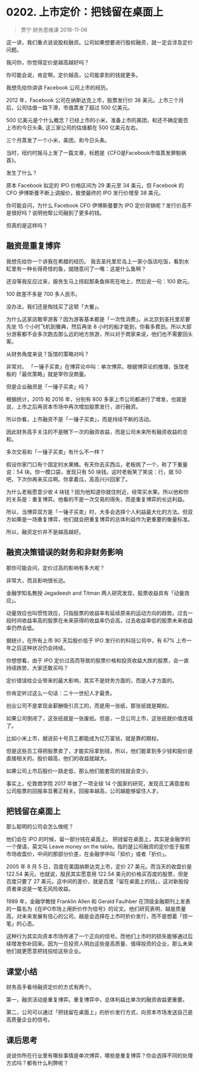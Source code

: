 # 0202. 上市定价：把钱留在桌面上
> 贾宁·财务思维课
2018-11-06

这一讲，我们重点说说股权融资。公司如果想要进行股权融资，就一定会涉及定价问题。

我问你，你觉得定价是越高越好吗？

你可能会说，肯定啊，定价越高，公司能拿到的钱就更多。

我想先给你讲讲 Facebook 公司上市的经历。

2012 年，Facebook 公司在纳斯达克上市，股票发行价 38 美元。上市三个月后，公司估值一路下滑，市值蒸发了超过 500 亿美元。

500 亿美元是个什么概念？已经上市的小米，准备上市的美团，和还不确定能否上市的今日头条, 这三家公司的估值都在 500 亿美元左右。

三个月蒸发了一个小米，美团，和今日头条。

当时，纽约时报马上发了一篇文章，标题是《CFO是Facebook市值蒸发罪魁祸首》。

发生了什么？

原本 Facebook 拟定的 IPO 价格区间为 29 美元至 34 美元，但 Facebook 的 CFO 伊博斯曼不断上调报价，致使最终的 IPO 发行价增至 38 美元。

你可能会问，为什么 Facebook CFO 伊博斯曼要为 IPO 定价背锅呢？发行价高不是很好吗？说明他帮公司融到了更多的钱。

但真的是这样吗？

## 融资是重复博弈
我想先给你一个讲我在希腊的经历。 我去圣托里尼岛上一家小饭店吃饭，看到水缸里有一种长得奇怪的鱼，就随意问了一嘴：这是什么鱼啊？

还没等我反应过来，服务生马上捞起那条鱼摔死在地上，然后说一句：100 欧元。

100 欧差不多是 700 多人民币。

没办法，我们还是掏钱买了这顿「大餐」。

为什么这家店敢宰游客？因为游客基本都是「一次性消费」。从北京到圣托里尼要先坐 15 个小时飞机到雅典，然后再坐 8 小时的船才能到，你看多费劲。所以大部分游客都不会多次跑去那么远的地方旅游，所以对于商家来说，他们也不需要回头客。

从财务角度来说？饭馆的策略对吗？

非常对。 「一锤子买卖」在博弈论中叫：单次博弈。根据博弈论的推理，饭馆老板的「最优策略」就是宰你没商量。

但是企业融资是「一锤子买卖」吗？

根据统计，2015 和 2016 年，分别有 800 多家上市公司都进行了增发，也就是说，上市之后再资本市场中再次增加股票发行，进行融资。

所以你看，上市融资不是「一锤子买卖」，而是持续不断的活动。

因此财务高手关注的不是眼下一次的融资收益，而是公司未来所有融资收益的总和。

多次交易和「一锤子买卖」有什么不一样？

假设你家门口有个固定的水果摊。有天你去买西瓜，老板挑了一个，称了下重量说：54 块。你一模口袋，发现只有 50 块钱。这时老板笑了笑说：行，就 50 吧，下次你再来买瓜啊。你拿着瓜，高高兴兴回家了。

为什么老板愿意少收 4 块钱？因为他知道你就住附近，经常买水果。所以他和你的关系是：重复博弈。他看的不是一次交易的得失，而是重复博弈的长远利益。

所以，当博弈双方是「一锤子买卖」时，大多会选择个人利益最大化的方法。但双方如果是一场重复博弈，他们就会把重复博弈的总体利益作为更重要的衡量标准。

所以，融资定价并不是越高越好。

## 融资决策错误的财务和非财务影响
那你可能会问，定价过高的影响有多大呢？

非常大，而且影响很长远。

金融学知名教授 Jegadeesh and Titman 两人研究发现，股票收益具有「动量效应」。

动量效应也叫惯性效应，只指股票的收益率有延续原来的运动方向的趋势。过去一段时间收益率高的股票在未来获得的收益率仍会高，过去收益率低的股票未来收益率仍然会低。

据统计，在所有上市 90 天后股价低于 IPO 发行价的科技公司中，有 67% 上市一年之后这种状况仍会持续。

你想想看，由于 IPO 定价过高而导致的股票价格和投资收益大跌的股票，会一直持续跌势，大家还敢买吗？

定价错误给企业带来的最大影响，其实不是财务方面的，而是人才方面的。

你肯定听过这么一句话：二十一世纪人才最贵。

创业公司不是拿现金薪酬吸引员工的，而是用一张纸，那张纸就是期权。

如果公司倒闭了，这张纸就是一张废纸。但是，一旦公司上市，这张纸就价值连城了。

比如小米上市，据说前十号员工都能成为亿万富翁，就是靠的期权。

但是这些员工得把股票卖了，才能实际拿到钱，所以，他们能拿到多少钱和股价是直接相关的。股价越高，他们的收益就越大。

如果公司上市后股价一路走低，那么他们能套现的钱就会变少。

事实上，伦敦商学院 2017 年做了一项全球 14 个国家的研究，发现员工满意度和公司股票的回报率显著正相关。回报率越高，公司越能够留住人才。

## 把钱留在桌面上
那么聪明的公司会怎么做呢？

他们会在 IPO 的时候，留一部分钱在桌面上。
把钱留在桌面上，其实是金融学的一个俚语，英文叫 Leave money on the table。指的是公司融资的定价低于股票市场收盘价，中间的那部分价差，在金融学中叫「抑价」或者「折价」。

2005 年 8 月 5 日，百度在美国纳斯达克上市，定价 27 美元。而当天的收盘价是 122.54 美元，也就说，股民其实愿意用 122.54 美元的价格买百度的股票，但是百度只要了 27 美元。这中间的差价，就是百度「留在桌面上的钱」，这对新股投资者来说是一笔无风险收益。

1989 年，金融学教授 Franklin Allen 和 Gerald Faulhber 在顶级金融期刊上发表的一篇名为《在IPO市场上用折价作为信号》的论文。他们研究表明，越是质量高，对未来发展有信心的公司，越是会选择在上市时折价发行，而不是想着「捞一笔」的心态。

这种行为其实向资本市场传递了一个正向的信号。而他们上市时的损失能够通过后续增发弥补回来。因为一旦投资人明白这些是高质量、值得投资的企业，那么未来他们就更愿意把钱投给这些企业。

## 课堂小结
财务高手看待融资定价的方式有两个。

第一，融资活动是重复博弈。重复博弈中，总体利益比单次的融资收益更重要。

第二，公司可以通过「把钱留在桌面上」的折价发行方式，向资本市场发送自己是高质量企业的信号。

## 课后思考
说说你所在行业里有哪些事情是单次博弈，哪些是重复博弈？你会选择不同的处理方式吗？都有什么利弊呢？